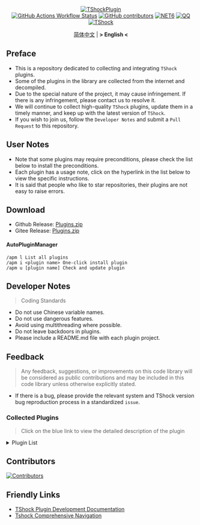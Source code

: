 <div align = "center">
  
[![TShockPlugin](https://socialify.git.ci/UnrealMultiple/TShockPlugin/image?description=1&descriptionEditable=A%20TShock%20Chinese%20Plugin%20Collection%20Repository&forks=1&issues=1&language=1&logo=https%3A%2F%2Fgithub.com%2FUnrealMultiple%2FTShockPlugin%2Fblob%2Fmaster%2Ficon.png%3Fraw%3Dtrue&name=1&pattern=Circuit%20Board&pulls=1&stargazers=1&theme=Auto)](https://github.com/UnrealMultiple/TShockPlugin)  
[![GitHub Actions Workflow Status](https://img.shields.io/github/actions/workflow/status/UnrealMultiple/TShockPlugin/.github%2Fworkflows%2Fbuild.yml)](https://github.com/UnrealMultiple/TShockPlugin/actions)
[![GitHub contributors](https://img.shields.io/github/contributors/UnrealMultiple/TShockPlugin?style=flat)](https://github.com/UnrealMultiple/TShockPlugin/graphs/contributors)
[![NET6](https://img.shields.io/badge/Core-%20.NET_6-blue)](https://dotnet.microsoft.com/zh-cn/)
[![QQ](https://img.shields.io/badge/QQ-EB1923?logo=tencent-qq&logoColor=white)](https://qm.qq.com/cgi-bin/qm/qr?k=54tOesIU5g13yVBNFIuMBQ6AzjgE6f0m&jump_from=webapi&authKey=6jzafzJEqQGzq7b2mAHBw+Ws5uOdl83iIu7CvFmrfm/Xxbo2kNHKSNXJvDGYxhSW)
[![TShock](https://img.shields.io/badge/TShock5.2.0-2B579A.svg?&logo=TShock&logoColor=white)](https://github.com/Pryaxis/TShock)

[简体中文](README.md) | **&gt; English &lt;**

</div>

## Preface
- This is a repository dedicated to collecting and integrating `TShock` plugins.
- Some of the plugins in the library are collected from the internet and decompiled.
- Due to the special nature of the project, it may cause infringement. If there is any infringement, please contact us to resolve it.
- We will continue to collect high-quality `TShock` plugins, update them in a timely manner, and keep up with the latest version of `TShock`.
- If you wish to join us, follow the `Developer Notes` and submit a `Pull Request` to this repository.


## User Notes

- Note that some plugins may require preconditions, please check the list below to install the preconditions.
- Each plugin has a usage note, click on the hyperlink in the list below to view the specific instructions.
- It is said that people who like to star repositories, their plugins are not easy to raise errors.

## Download

- Github Release: [Plugins.zip](https://github.com/UnrealMultiple/TShockPlugin/releases/download/V1.0.0.0/Plugins.zip)
- Gitee Release: [Plugins.zip](https://gitee.com/kksjsj/TShockPlugin/releases/download/V1.0.0.0/Plugins.zip)
#### AutoPluginManager
    /apm l List all plugins
    /apm i <plugin name> One-click install plugin
    /apm u [plugin name] Check and update plugin
## Developer Notes

> Coding Standards

- Do not use Chinese variable names.
- Do not use dangerous features.
- Avoid using multithreading where possible.
- Do not leave backdoors in plugins.
- Please include a README.md file with each plugin project.

## Feedback

> Any feedback, suggestions, or improvements on this code library will be considered as public contributions and may be included in this code library unless otherwise explicitly stated.

- If there is a bug, please provide the relevant system and TShock version bug reproduction process in a standardized `issue`.

### Collected Plugins

> Click on the blue link to view the detailed description of the plugin

<Details>
<Summary>Plugin List</Summary>


| Plugin Name | English Available | Plugin Description | Precondition |
|-------------|-------------------|-------------------|---------------|
| [AnnouncementBoxPlus](src/AnnouncementBoxPlus/README.md) | No | Enhance Broadcast Box Functionality | No |
| [AutoBroadcast](src/AutoBroadcast/README_EN.md) | Yes | Automatic broadcast | No |
| [AutoClear](src/Autoclear/README_EN.md) | Yes | Intelligent automatic cleaning | No |
| [AutoPluginManager](src/AutoPluginManager/README_EN.md) | Yes | One-Click Automatic Plugin Update | No |
| [AutoTeam](src/AutoTeam/README_EN.md) | Yes | AutoTeam | No |
| [Back](src/Back/README_EN.md) | Yes | Return to the point of death | No |
| [BagPing](src/BagPing/README_EN.md) | Yes | Mark Treasure Bag on Map | No |
| [BetterWhitelist](src/BetterWhitelist/README_EN.md) | Yes | Player whitelist plugin | No |
| [BridgeBuilder](src/BridgeBuilder/README_EN.md) | Yes | Quick bridge laying | No |
| [BuildMaster](src/BuildMaster/README.md) | No | Red Bean Mini Game·Master Builder Mode | [MiniGamesAPI](src/MiniGamesAPI/README.md) |
| [CaiBot](src/CaiBot/README.md) | No | CaiBot(QQ) Adapter Plugin | Built-in Precondition |
| [CaiLib](src/CaiLib/README.md) | No | Cai’s Preload Library | No |
| [CaiRewardChest](src/CaiRewardChest/README_EN.md) | Yes | Convert Naturally Generated Chests into Reward Chests that Everyone Can Claim Once | No |
| [Challenger](src/Challenger/README.md) | Yes | Challenger mode | No |
| [Chameleon](src/Chameleon/README_EN.md) | Yes | Login Before Entering the Server | No |
| [ChattyBridge](src/ChattyBridge/README_EN.md) | Yes | Used for cross-server chat. | No |
| [ChestRestore](src/ChestRestore/README.md) | No | Infinite chest items | No |
| [CGive](src/CGive/README_EN.md) | Yes | Offline commands | No |
| [CriticalHit](src/CriticalHit/README_EN.md) | Yes | Hit prompt | No |
| [DamageStatistic](src/DamageStatistic/README.md) | No |Display the damage caused by each player after each Boss fight | No |
| [DataSync](src/DataSync/README.md) | No | Progress synchronization | No |
| [DeathDrop](src/DeathDrop/README.md) | No | Random and custom loot for monster death | No |
| [DisableGodMod](src/DisableGodMod/README.md) | No | Prevent player from being invincible | No |
| [DisableMonsLoot](src/DisableMonsLoot/README.md) | No | Prohibit monster drop rewards | No |
| [DisableSurfaceProjectiles](src/DisableSurfaceProjectiles/README.md) | No | Prohibit surface projectiles | No |
| [Don't Fuck](src/DonotFuck/README.md) | No | Don't Fuck | No |
| [DumpTerrariaID](src/DumpTerrariaID/README.md) | No | Query Terraria ID | No |
| [Economics.Deal](src/Economics.RPG/README.md) | No | Trading plugin | [EconomicsAPI](src/EconomicsAPI/README.md) |
| [Economics.NPC](src/Economics.NPC/README.md) | No | Custom monster loot | [EconomicsAPI](src/EconomicsAPI/README.md) |
| [Economics.RPG](src/Economics.RPG/README.md) | No | RPG | [EconomicsAPI](src/EconomicsAPI/README.md) |
| [Economics.Shop](src/Economics.Shop/README.md) | No | Store plugin | [EconomicsAPI](src/EconomicsAPI/README.md) [Economics.RPG](src/https://github.com/UnrealMultiple/TShockPlugin/blob/master/Economics.RPG/README.md) |
| [Economics.Skill](src/Economics.Skill/README.md) | No | Skill plugin | [EconomicsAPI](src/EconomicsAPI/README.md) [Economics.RPG](src/https://github.com/UnrealMultiple/TShockPlugin/blob/master/Economics.RPG/README.md) |
| [Economics.WeaponPlus](src/Economics.WeaponPlus/README.md) | No | Enhance weapons | [EconomicsAPI](src/EconomicsAPI/README.md) |
| [EconomicsAPI](src/EconomicsAPI/README.md) | No | Economic plugin prerequisite | No |
| [Economics.Task](src/Economics.Task/README.md) | No | Task plugin | [EconomicsAPI](src/EconomicsAPI/README.md) [Economics.RPG](src/https://github.com/UnrealMultiple/TShockPlugin/blob/master/Economics.RPG/README.md) |
| [EndureBoost](src/EndureBoost/README.md) | No | Long Duration Buff After Certain Amount of Items | No |
| [EssentialsPlus](src/EssentialsPlus/README.md) | No | More management commands | No |
| [FishShop](https://github.com/UnrealMultiple/TShockFishShop/blob/master/README.md) | No | Fish Shop | No |
| [GolfRewards](src/GolfRewards/README.md) | No | Golf Rewards | No |
| [GoodNight](src/GoodNight/README.md) | No | Curfew | No |
| [HardPlayerDrop](src/HardPlayerDrop/README.md) | No | Hardcore Death Drops Life Crystals | No |
| [History](src/History/README.md) | No | History grid record | No |
| [HouseRegion](src/HouseRegion/README.md) | No | Land Claiming Plugin | No |
| [Invincibility](src/Invincibility/README.md) | No | Time-limited invincibility | No |
| [JourneyUnlock](src/JourneyUnlock/README.md) | No | Unlock Journey Items | No |
| [ListPlugins](src/ListPlugins/README.md) | No | List Installed Plugins | No |
| [MapTeleport](src/MapTp/README_EN.md) | Yes | Double-click the map to teleport. | No |
| [MiniGamesAPI](src/MiniGamesAPI/README.md) | No | Bean paste mini game API | No |
| [MonsterRegen](src/MonsterRegen/README.md) | No | Monster Progress Regeneration | No |
| [Musicplayer](src/MusicPlayer/README.md) | No | Simple Music Player | No |
| [Noagent](src/Noagent/README.md) | No | Prohibit proxy IP from entering | No |
| [NormalDropsBags](src/NormalDropsBags/README.md) | No | Drop Treasure Bags at normal difficulty. | No |
| [OnlineGiftPackage](src/OnlineGiftPackage/README.md) | No | Online gift pack | No |
| [PacketsStop](src/PacketsStop/README.md) | No | Packet interception | No |
| [PermaBuff](src/PermaBuff/README.md) | No | Permanent Buff | No |
| [PerPlayerLoot](src/PerPlayerLoot/README.md) | No | Separate chest for player loot | No |
| [PersonalPermission](src/PersonalPermission/README.md) | No | Set permissions individually for players | No |
| [Platform](src/Platform/README.md) | No | Determine Player Device | No |
| [PlayerManager](https://github.com/UnrealMultiple/TShockPlayerManager/blob/master/README.md) | No | Hufang's Plyaer Manager | No |
| [ProgressBag](src/ProgressBag/README.md) | No | Progress gift pack | No |
| [ProgressControl](src/ProgressControls/README.md) | No | Planbook (Automate Server Control) | No |
| [ProgressRestrict](src/ProgressRestrict/README.md) | No | Super progress detection | [DataSync](src/DataSync/README.md) |
| [PvPer](src/PvPer/README.md) | No | Duel system | No |
| [RandReSpawn](src/RandRespawn/README_EN.md) | Yes | Random spawn point | No |
| [RandomBroadcast](src/RandomBroadcast/README.md) | No | Random Broadcast | No |
| [RecipesBrowser](src/RecipesBrowser/README.md) | No | Crafting Table | No |
| [RegionView](src/RegionView/README.md) | No | Display area boundaries | No |
| [ReFishTask](src/ReFishTask/README_EN.md) | Yes | Automatically Refresh Fisherman Tasks | No |
| [Respawn](src/Respawn/README.md) | No | Respawn at the Deadth Place | No |
| [RestInventory](src/RestInventory/README.md) | No | Provide REST Query Backpack Interface | No |
| [Sandstorm](src/Sandstorm/README.md) | No | Toggle Sandstorm | No |
| [ServerTools](src/ServerTools/README.md) | No | Server Management Tools | No |
| [SessionSentinel](src/SessionSentinel/README.md) | No | Handle Players Not Sending Data Packets for a Long Time | No |
| [ShortCommand](src/ShortCommand/README.md) | No | Short Command | No |
| [ShowArmors](src/ShowArmors/README.md) | No | Display equipment bar | No |
| [SimultaneousUseFix](src/SimultaneousUseFix/README.md) | No | Solve problems like stuck double hammer and star spin machine gun | [Chireiden.TShock.Omni](src/https://github.com/sgkoishi/yaaiomni/releases) |
| [SpclPerm](src/SpclPerm/README.md) | No | Server Owner Privileges | No |
| [StatusTextManager](src/StatusTextManager/README.md) | No | PC Status Text Management Plugin | No |
| [SwitchCommands](src/SwitchCommands/README.md) | No | Execute commands in region | No |
| [TeleportRequest](src/TeleportRequest/README_EN.md) | Yes | Teleport Request | No |
| [TimerKeeper](src/TimerKeeper/README_EN.md) | Yes | Save Timer State | No |
| [TownNPCHomes](src/TownNPCHomes/README_EN.md) | Yes | NPC quick home | No |
| [UnseenInventory](src/UnseenInventory/README.md) | No | Allows the server to generate items that are normally 'unobtainable'. | No |
| [VeinMiner](src/VeinMiner/README_EN.md) | Yes | Chain mining | No |
| [WeaponPlusCostCoin](src/WeaponPlusCostCoin/README.md) | No | Weapon Enhancement Coin Version | No |
| [WikiLangPackLoader](src/WikiLangPackLoader/README.md) | No | Load Chinese Wiki Language Pack for Server | No |
| [WorldModify](https://github.com/UnrealMultiple/TShockWorldModify/blob/master/README.md) | No | World Modify | No |
| [ZHIPlayerManager](src/ZHIPlayerManager/README.md) | No | zZhi's Player Management Plugin | No |

</Details>

## Contributors

[![Contributors](https://stats.deeptrain.net/contributor/UnrealMultiple/TShockPlugin)](https://github.com/UnrealMultiple/TShockPlugin/graphs/contributors)

## Friendly Links

- [TShock Plugin Development Documentation](https://github.com/ACaiCat/TShockPluginDocument)
- [Tshock Comprehensive Navigation](https://github.com/UnrealMultiple/Tshock-nav)
